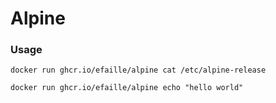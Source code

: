 # Alpine

### Usage

```
docker run ghcr.io/efaille/alpine cat /etc/alpine-release
```

```
docker run ghcr.io/efaille/alpine echo "hello world"
```
